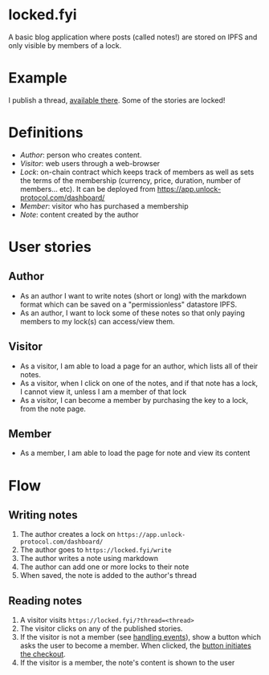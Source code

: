 # locked.fyi

A basic blog application where posts (called notes!) are stored on IPFS and only visible by members of a lock.

# Example

I publish a thread, [available there](https://locked.fyi/?thread=/orbitdb/zdpuAwfVErVSxLKpLuyv4fRZDcyBRdLfFZAFpTTVeL3ooE58o/3box.thread.locked.fyi). Some of the stories are locked!

# Definitions

* _Author_: person who creates content.
* _Visitor_: web users through a web-browser
* _Lock_: on-chain contract which keeps track of members as well as sets the terms of the membership (currency, price, duration, number of members... etc). It can be deployed from https://app.unlock-protocol.com/dashboard/
* _Member_: visitor who has purchased a membership
* _Note_: content created by the author

# User stories

## Author
* As an author I want to write notes (short or long) with the markdown format which can be saved on a "permissionless" datastore IPFS.
* As an author, I want to lock some of these notes so that only paying members to my lock(s) can access/view them.

## Visitor
* As a visitor, I am able to load a page for an author, which lists all of their notes.
* As a visitor, when I click on one of the notes, and if that note has a lock, I cannot view it, unless I am a member of that lock
* As a visitor, I can become a member by purchasing the key to a lock, from the note page.

## Member
* As a member, I am able to load the page for note and view its content


# Flow

## Writing notes
1. The author creates a lock on `https://app.unlock-protocol.com/dashboard/`
2. The author goes to `https://locked.fyi/write`
3. The author writes a note using markdown
4. The author can add one or more locks to their note
4. When saved, the note is added to the author's thread

## Reading notes
1. A visitor visits `https://locked.fyi/?thread=<thread>`
2. The visitor clicks on any of the published stories.
3. If the visitor is not a member (see [handling events](https://docs.unlock-protocol.com/#handle-events)), show a button which asks the user to become a member. When clicked, the [button initiates the checkout](https://docs.unlock-protocol.com/#initiate-checkout).
4. If the visitor is a member, the note's content is shown to the user